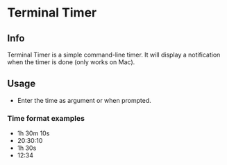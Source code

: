 
# Terminal Timer

## Info
Terminal Timer is a simple command-line timer. It will display a notification when the timer is done (only works on Mac).

## Usage
* Enter the time as argument or when prompted.

### Time format examples
* 1h 30m 10s
* 20:30:10
* 1h 30s
* 12:34